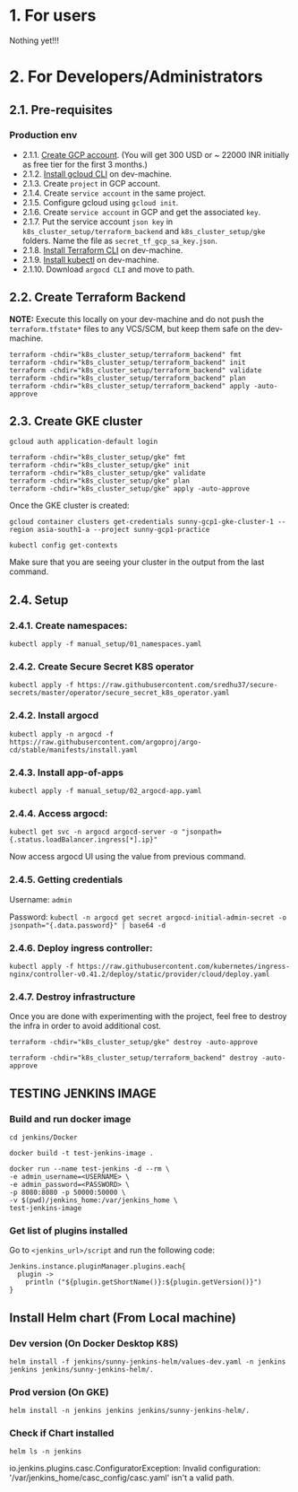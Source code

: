 # 1. For users

Nothing yet!!!

# 2. For Developers/Administrators

## 2.1. Pre-requisites

### Production env

* 2.1.1. [Create GCP account](https://console.cloud.google.com). (You will get 300 USD or ~ 22000 INR initially as free tier for the first 3 months.)
* 2.1.2. [Install gcloud CLI](https://cloud.google.com/sdk/docs/install) on dev-machine.
* 2.1.3. Create `project` in GCP account.
* 2.1.4. Create `service account` in the same project.
* 2.1.5. Configure gcloud using `gcloud init`.
* 2.1.6. Create `service account` in GCP and get the associated `key`.
* 2.1.7. Put the service account `json key` in `k8s_cluster_setup/terraform_backend` and `k8s_cluster_setup/gke` folders. Name the file as `secret_tf_gcp_sa_key.json`.
* 2.1.8. [Install Terraform CLI](https://learn.hashicorp.com/tutorials/terraform/install-cli) on dev-machine.
* 2.1.9. [Install kubectl](https://kubernetes.io/docs/tasks/tools/install-kubectl-linux/) on dev-machine.
* 2.1.10. Download `argocd CLI` and move to path.


## 2.2. Create Terraform Backend

<b>NOTE:</b> Execute this locally on your dev-machine and do not push the `terraform.tfstate*` files to any VCS/SCM, but keep them safe on the dev-machine.

```
terraform -chdir="k8s_cluster_setup/terraform_backend" fmt
terraform -chdir="k8s_cluster_setup/terraform_backend" init
terraform -chdir="k8s_cluster_setup/terraform_backend" validate
terraform -chdir="k8s_cluster_setup/terraform_backend" plan
terraform -chdir="k8s_cluster_setup/terraform_backend" apply -auto-approve
```

## 2.3. Create GKE cluster

```
gcloud auth application-default login

terraform -chdir="k8s_cluster_setup/gke" fmt
terraform -chdir="k8s_cluster_setup/gke" init
terraform -chdir="k8s_cluster_setup/gke" validate
terraform -chdir="k8s_cluster_setup/gke" plan
terraform -chdir="k8s_cluster_setup/gke" apply -auto-approve
```
Once the GKE cluster is created:
```
gcloud container clusters get-credentials sunny-gcp1-gke-cluster-1 --region asia-south1-a --project sunny-gcp1-practice

kubectl config get-contexts
```
Make sure that you are seeing your cluster in the output from the last command.

## 2.4. Setup

### 2.4.1. Create namespaces:

```
kubectl apply -f manual_setup/01_namespaces.yaml
```

### 2.4.2. Create Secure Secret K8S operator

```
kubectl apply -f https://raw.githubusercontent.com/sredhu37/secure-secrets/master/operator/secure_secret_k8s_operator.yaml
```

### 2.4.2. Install argocd

```
kubectl apply -n argocd -f https://raw.githubusercontent.com/argoproj/argo-cd/stable/manifests/install.yaml
```

### 2.4.3. Install app-of-apps

```
kubectl apply -f manual_setup/02_argocd-app.yaml
```

### 2.4.4. Access argocd:

```
kubectl get svc -n argocd argocd-server -o "jsonpath={.status.loadBalancer.ingress[*].ip}"
```

Now access argocd UI using the value from previous command.

### 2.4.5. Getting credentials

Username: `admin`

Password: `kubectl -n argocd get secret argocd-initial-admin-secret -o jsonpath="{.data.password}" | base64 -d`

### 2.4.6. Deploy ingress controller:

```
kubectl apply -f https://raw.githubusercontent.com/kubernetes/ingress-nginx/controller-v0.41.2/deploy/static/provider/cloud/deploy.yaml
```

### 2.4.7. Destroy infrastructure

Once you are done with experimenting with the project, feel free to destroy the infra in order to avoid additional cost.

```
terraform -chdir="k8s_cluster_setup/gke" destroy -auto-approve

terraform -chdir="k8s_cluster_setup/terraform_backend" destroy -auto-approve
```

## TESTING JENKINS IMAGE

### Build and run docker image

```
cd jenkins/Docker

docker build -t test-jenkins-image .

docker run --name test-jenkins -d --rm \
-e admin_username=<USERNAME> \
-e admin_password=<PASSWORD> \
-p 8080:8080 -p 50000:50000 \
-v $(pwd)/jenkins_home:/var/jenkins_home \
test-jenkins-image
```

### Get list of plugins installed

Go to `<jenkins_url>/script` and run the following code:

```
Jenkins.instance.pluginManager.plugins.each{
  plugin ->
    println ("${plugin.getShortName()}:${plugin.getVersion()}")
}
```


## Install Helm chart (From Local machine)

### Dev version (On Docker Desktop K8S)

```
helm install -f jenkins/sunny-jenkins-helm/values-dev.yaml -n jenkins jenkins jenkins/sunny-jenkins-helm/.
```

### Prod version (On GKE)

```
helm install -n jenkins jenkins jenkins/sunny-jenkins-helm/.
```

### Check if Chart installed

```
helm ls -n jenkins
```


io.jenkins.plugins.casc.ConfiguratorException: Invalid configuration: '/var/jenkins_home/casc_config/casc.yaml' isn't a valid path.
